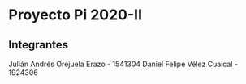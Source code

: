 # Proyecto Pi 2020-II

## Integrantes
Julián Andrés Orejuela Erazo - 1541304 
Daniel Felipe Vélez Cuaical - 1924306
